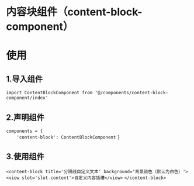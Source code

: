 
# 内容块组件（content-block-component）

# 使用
## 1.导入组件
`import ContentBlockComponent from '@/components/content-block-component/index'`
## 2.声明组件
`components = {`  
`    'content-block': ContentBlockComponent`
`}`
## 3.使用组件
`<content-block title='分隔线自定义文本' background='背景颜色（默认为白色）'>`
`    <view slot='slot-content'>自定义内容插槽</view>`
`</content-block>`
